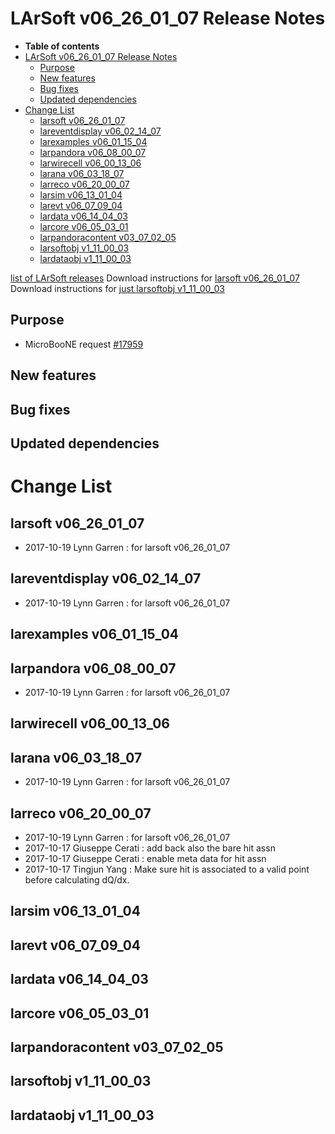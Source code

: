 LArSoft v06_26_01_07 Release Notes
=============================================================================

-   **Table of contents**
-   [LArSoft v06_26_01_07 Release Notes](#LArSoft-v06_26_01_07-Release-Notes)
    -   [Purpose](#Purpose)
    -   [New features](#New-features)
    -   [Bug fixes](#Bug-fixes)
    -   [Updated dependencies](#Updated-dependencies)
-   [Change List](#Change-List)
    -   [larsoft v06_26_01_07](#larsoft-v06_26_01_07)
    -   [lareventdisplay v06_02_14_07](#lareventdisplay-v06_02_14_07)
    -   [larexamples v06_01_15_04](#larexamples-v06_01_15_04)
    -   [larpandora v06_08_00_07](#larpandora-v06_08_00_07)
    -   [larwirecell v06_00_13_06](#larwirecell-v06_00_13_06)
    -   [larana v06_03_18_07](#larana-v06_03_18_07)
    -   [larreco v06_20_00_07](#larreco-v06_20_00_07)
    -   [larsim v06_13_01_04](#larsim-v06_13_01_04)
    -   [larevt v06_07_09_04](#larevt-v06_07_09_04)
    -   [lardata v06_14_04_03](#lardata-v06_14_04_03)
    -   [larcore v06_05_03_01](#larcore-v06_05_03_01)
    -   [larpandoracontent v03_07_02_05](#larpandoracontent-v03_07_02_05)
    -   [larsoftobj v1_11_00_03](#larsoftobj-v1_11_00_03)
    -   [lardataobj v1_11_00_03](#lardataobj-v1_11_00_03)

[list of LArSoft releases](LArSoft_release_list)
Download instructions for [larsoft v06_26_01_07](http://scisoft.fnal.gov/scisoft/bundles/larsoft/v06_26_01_07/larsoft-v06_26_01_07.html)
Download instructions for [just larsoftobj v1_11_00_03](http://scisoft.fnal.gov/scisoft/bundles/larsoftobj/v1_11_00_03/larsoftobj-v1_11_00_03.html)

Purpose
--------------------

-   MicroBooNE request [\#17959](/redmine/issues/17959 "Support: Request patch release larsoft v06_26_01_07 (Closed)")

New features
------------------------------

Bug fixes
------------------------

Updated dependencies
----------------------------------------------

Change List
============================

larsoft v06_26_01_07
-------------------------------------------------

-   2017-10-19 Lynn Garren : for larsoft v06_26_01_07

lareventdisplay v06_02_14_07
-----------------------------------------------------------------

-   2017-10-19 Lynn Garren : for larsoft v06_26_01_07

larexamples v06_01_15_04
---------------------------------------------------------

larpandora v06_08_00_07
-------------------------------------------------------

-   2017-10-19 Lynn Garren : for larsoft v06_26_01_07

larwirecell v06_00_13_06
---------------------------------------------------------

larana v06_03_18_07
-----------------------------------------------

-   2017-10-19 Lynn Garren : for larsoft v06_26_01_07

larreco v06_20_00_07
-------------------------------------------------

-   2017-10-19 Lynn Garren : for larsoft v06_26_01_07
-   2017-10-17 Giuseppe Cerati : add back also the bare hit assn
-   2017-10-17 Giuseppe Cerati : enable meta data for hit assn
-   2017-10-17 Tingjun Yang : Make sure hit is associated to a valid point before calculating dQ/dx.

larsim v06_13_01_04
-----------------------------------------------

larevt v06_07_09_04
-----------------------------------------------

lardata v06_14_04_03
-------------------------------------------------

larcore v06_05_03_01
-------------------------------------------------

larpandoracontent v03_07_02_05
---------------------------------------------------------------------

larsoftobj v1_11_00_03
-----------------------------------------------------

lardataobj v1_11_00_03
-----------------------------------------------------
